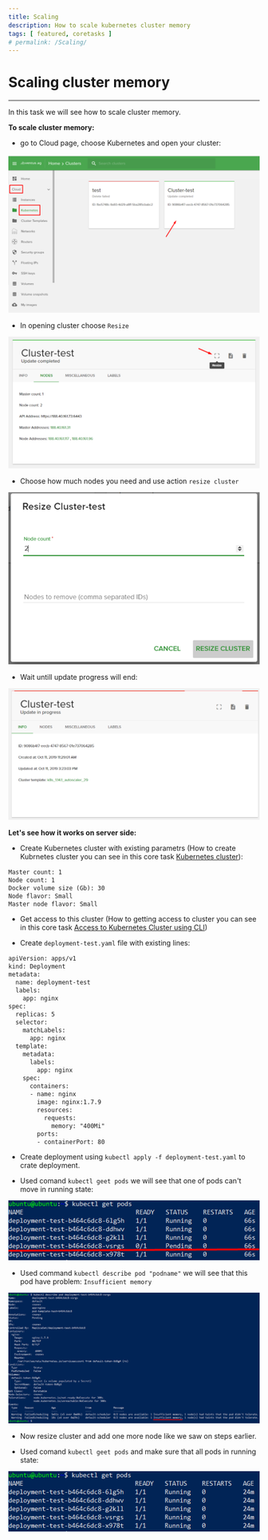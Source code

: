 ```yaml
---
title: Scaling
description: How to scale kubernetes cluster memory 
tags: [ featured, coretasks ]
# permalink: /Scaling/
---
```

# Scaling cluster memory
---

In this task we will see how to scale cluster memory.



**To scale cluster memory:**  

- go to Cloud page, choose Kubernetes and open your cluster:

![](../../assets/img/scaling/choose_cluster.png)   

- In opening cluster choose `Resize`  

![](../../assets/img/scaling/resize_node1.png) 

- Choose how much nodes you need and use action `resize cluster`  

![](../../assets/img/scaling/resize_node.png)  

- Wait untill update progress will end:  

![](../../assets/img/scaling/cluster_update.png)  

 **Let's see how it works on server side:** 

- Create Kubernetes cluster with existing parametrs (How to create Kubrnetes cluster you can see in this core task <a href="http://docs.ventuscloud.eu/docs/coretasks/Kubernetes">Kubernetes cluster</a>):

```
Master count: 1
Node count: 1
Docker volume size (Gb): 30
Node flavor: Small
Master node flavor: Small
```

- Get access to this cluster (How to getting access to cluster you can see in this core task <a href="http://docs.ventuscloud.eu/docs/coretasks/access-by-cli">Access to Kubernetes Cluster using CLI</a>) 

- Create `deployment-test.yaml` file with existing lines: 

```
apiVersion: apps/v1
kind: Deployment
metadata:
  name: deployment-test
  labels:
    app: nginx
spec:
  replicas: 5
  selector:
    matchLabels:
      app: nginx
  template:
    metadata:
      labels:
        app: nginx
    spec:
      containers:
      - name: nginx
        image: nginx:1.7.9
        resources:
          requests:
            memory: "400Mi"
        ports:
        - containerPort: 80
```
- Create deployment using `kubectl apply -f deployment-test.yaml` to crate deployment.

- Used comand `kubectl geet pods` we will see that one of pods can't move in running state:

![](../../assets/img/scaling/get_pods.png)

- Used command `kubectl describe pod "podname"` we will see that this pod have problem: `Insufficient memory` 

![](../../assets/img/scaling/Insufficient_memory.png)

- Now resize cluster and add one more node like we saw on steps earlier.

- Used comand `kubectl geet pods` and make sure that all pods in running state: 

![](../../assets/img/scaling/get_pods2.png)